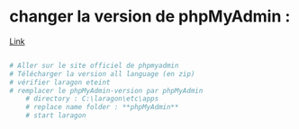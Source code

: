 # changer la version de phpMyAdmin :

[Link](https://www.kreaweb.be/laragon-add-phpmyadmin/#:~:text=Laragon%20%2D%20Add%20phpMyAdmin%20using%20Quick%20add,-Before%20we%20install&text=In%20the%20menu%2C%20select%20Tools,file%20and%20exit%20the%20editor.)


```bash

# Aller sur le site officiel de phpmyadmin
# Télécharger la version all language (en zip)
# vérifier laragon eteint
# remplacer le phpMyAdmin-version par phpMyAdmin
    # directory : C:\laragon\etc\apps
    # replace name folder : **phpMyAdmin**
    # start laragon

```